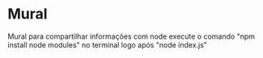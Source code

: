 # Mural
Mural para compartilhar informações com node
execute o comando "npm install node modules" no terminal
logo após "node index.js"
